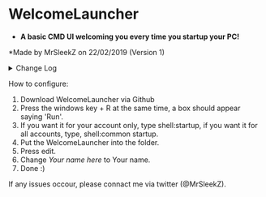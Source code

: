 # WelcomeLauncher
* **A basic CMD UI welcoming you every time you startup your PC!**

*Made by MrSleekZ on 22/02/2019 (Version 1)

<details>
<summary>Change Log</summary>


Version 1.4,

Fixed code,

Added a UI,

Fixed Dates,

Added WelcomeLauncher to GitHub.
</details>


How to configure:
1. Download WelcomeLauncher via Github
2. Press the windows key + R at the same time, a box should appear saying 'Run'.
3. If you want it for your account only, type shell:startup, if you want it for all accounts, type, shell:common startup.
4. Put the WelcomeLauncher into the folder.
5. Press edit.
6. Change *Your name here* to Your name.
7. Done :)

If any issues occour, please connact me via twitter (@MrSleekZ).
